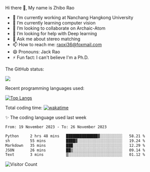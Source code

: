 Hi there 👋, My name is Zhibo Rao
- 🔭 I’m currently working at Nanchang Hangkong University
- 🌱 I’m currently learning computer vision
- 👯 I’m looking to collaborate on Archaic-Atom
- 🤔 I’m looking for help with Deep learning
- 💬 Ask me about stereo matching
- 📫 How to reach me: raoxi36@foxmail.com
- 😄 Pronouns: Jack Rao
- ⚡ Fun fact: I can't believe I'm a Ph.D.

The GitHub status:

![](https://github-readme-stats.vercel.app/api?username=ZhiboRao)

Recent programming languages used:

[![Top Langs](https://github-readme-stats.vercel.app/api/top-langs/?username=ZhiboRao&layout=compact)](https://github.com/anuraghazra/github-readme-stats)

Total coding time: [![wakatime](https://wakatime.com/badge/user/51ec5ec7-4742-4243-9eea-732ade32c0b7.svg)](https://wakatime.com/@51ec5ec7-4742-4243-9eea-732ade32c0b7)

✨ The coding language used last week 
<!--START_SECTION:waka-->

```txt
From: 19 November 2023 - To: 26 November 2023

Python     2 hrs 48 mins   ██████████████▓░░░░░░░░░░   58.21 %
sh         55 mins         ████▓░░░░░░░░░░░░░░░░░░░░   19.24 %
Markdown   35 mins         ███░░░░░░░░░░░░░░░░░░░░░░   12.29 %
JSON       26 mins         ██▒░░░░░░░░░░░░░░░░░░░░░░   09.14 %
Text       3 mins          ▒░░░░░░░░░░░░░░░░░░░░░░░░   01.12 %
```

<!--END_SECTION:waka-->

![Visitor Count](https://profile-counter.glitch.me/Raohaocheng/count.svg)
